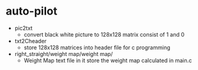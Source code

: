# auto-pilot
- pic2txt    
    - convert black white picture to 128x128 matrix consist of 1 and 0
- txt2Cheader    
    - store 128x128 matrices into header file for c programming
- right_straight/weight map/weight map/
    - Weight Map text file in it store the weight map calculated in main.c

